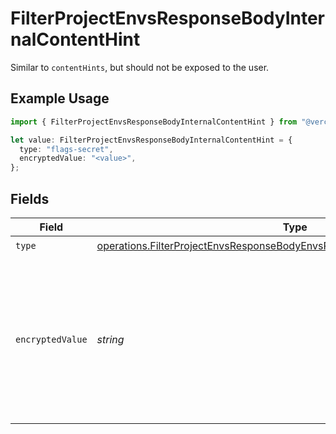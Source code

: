 # FilterProjectEnvsResponseBodyInternalContentHint

Similar to `contentHints`, but should not be exposed to the user.

## Example Usage

```typescript
import { FilterProjectEnvsResponseBodyInternalContentHint } from "@vercel/sdk/models/operations/filterprojectenvs.js";

let value: FilterProjectEnvsResponseBodyInternalContentHint = {
  type: "flags-secret",
  encryptedValue: "<value>",
};
```

## Fields

| Field                                                                                                                                                                    | Type                                                                                                                                                                     | Required                                                                                                                                                                 | Description                                                                                                                                                              |
| ------------------------------------------------------------------------------------------------------------------------------------------------------------------------ | ------------------------------------------------------------------------------------------------------------------------------------------------------------------------ | ------------------------------------------------------------------------------------------------------------------------------------------------------------------------ | ------------------------------------------------------------------------------------------------------------------------------------------------------------------------ |
| `type`                                                                                                                                                                   | [operations.FilterProjectEnvsResponseBodyEnvsResponse200ApplicationJSONType](../../models/operations/filterprojectenvsresponsebodyenvsresponse200applicationjsontype.md) | :heavy_check_mark:                                                                                                                                                       | N/A                                                                                                                                                                      |
| `encryptedValue`                                                                                                                                                         | *string*                                                                                                                                                                 | :heavy_check_mark:                                                                                                                                                       | Contains the `value` of the env variable, encrypted with a special key to make decryption possible in the subscriber Lambda.                                             |